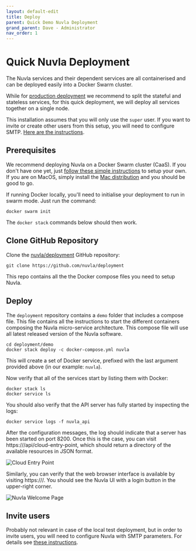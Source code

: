 ```yaml
---
layout: default-edit
title: Deploy
parent: Quick Demo Nuvla Deployment
grand_parent: Dave - Administrator
nav_order: 1
---
```


Quick Nuvla Deployment
================

The Nuvla services and their dependent services are all containerised and can be deployed easily into a Docker Swarm cluster.

While for [production deployment](/docs/dave/prod/nuvla-prod) we recommend to split the stateful and stateless services, for this quick deployment, we will deploy all services together on a single node.

This installation assumes that you will only use the `super` user. If you want to invite or create other users from this setup, you will need to configure SMTP. [Here are the instructions](/docs/dave/prod/nuvla-deployment#smtp-configuration). 

## Prerequisites

We recommend deploying Nuvla on a Docker Swarm cluster (CaaS). If you don't have one yet, just [follow these simple instructions](/docs/dave/quick/caas-infrastructures#caas-deployment) to setup your own. If you are on MacOS, simply install the [Mac distribution](https://docs.docker.com/docker-for-mac/install/) and you should be good to go. 

If running Docker locally, you'll need to initialise your deployment to run in swarm mode. Just run the command:

    docker swarm init

The `docker stack` commands below should then work.

## Clone GitHub Repository

Clone the [nuvla/deployment](https://github.com/nuvla/deployment) GitHub
repository:

    git clone https://github.com/nuvla/deployment

This repo contains all the the Docker compose files you need to setup Nuvla.

## Deploy

The `deployment` repository contains a `demo` folder that includes a compose file. This file contains all the instructions to start the different containers composing the Nuvla micro-service architecture. This compose file will use all latest released version of the Nuvla software.

    cd deployment/demo
    docker stack deploy -c docker-compose.yml nuvla

This will create a set of Docker service, prefixed with the last argument provided above (in our example: `nuvla`).

Now verify that all of the services start by listing them with Docker:

    docker stack ls
    docker service ls

You should also verify that the API server has fully started by inspecting the logs:

    docker service logs -f nuvla_api

After the configuration messages, the log should indicate that a server has been started on port 8200. Once this is the case, you can visit https://<master-ip>/api/cloud-entry-point, which should return a directory of the available resources in JSON format.

![Cloud Entry Point](/docs/assets/cloud-entry-point-json.png)

Similarly, you can verify that the web browser interface is available by visiting https://<master-ip>/. You should see the Nuvla UI with a login button in the upper-right corner.

![Nuvla Welcome Page](/docs/assets/welcome.png)

## Invite users

Probably not relevant in case of the local test deployment, but in order to invite users, you will need to configure Nuvla with SMTP parameters. For details see [these instructions](/docs/dave/prod/nuvla-deployment#smtp-configuration).
